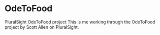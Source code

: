 # OdeToFood
PluralSight OdeToFood project
This is me working through the OdeToFood project by Scott Allen on PluralSight. 

